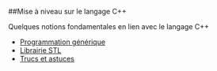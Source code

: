 ##Mise à niveau sur le langage C++

Quelques notions fondamentales en lien avec le langage C++  

- [Programmation générique](ulaval-cpp-templates.md)
- [Librairie STL](ulaval-cpp-stdlib.md)  
- [Trucs et astuces](ulaval-cpp-trucs-et-astuces.md)
